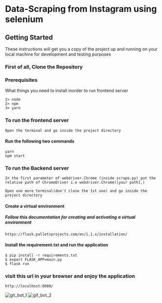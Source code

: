 # Data-Scraping from Instagram using selenium


## Getting Started
These instructions will get you a copy of the project up and running on your local machine for development and testing purposes

### First of all, Clone the Repository

### Prerequisites
What things you need to install inorder to run frontend server
```
1> node
2> npm
3> yarn
```
### To run the frontend server
```
Open the terminal and go inside the project directory
```
#### Run the following two commands
```
yarn
npm start
```
### To run the Backend server
```In the first parameter of webdriver.Chrome (inside scrape.py) put the relative path of ChromeDriver i.e webdriver.Chrome([your path],) ```
```
Open one more terminal(don't close the 1st one) and go inside the project directory
```
#### Create a virtual environment
##### Follow this documentation for creating and activating a virtual environment
```
https://flask.palletsprojects.com/en/1.1.x/installation/
```


#### Install the requirement.txt and run the application
```
$ pip install -r requirements.txt
$ export FLASK_APP=main.py
$ flask run
```

### visit this url in your browser and enjoy the application
```
http://localhost:8080/
```
![git_bot_1](https://user-images.githubusercontent.com/19415171/89256512-20046580-d5d9-11ea-9016-26a14708dea7.gif)
![gif_bot_2](https://user-images.githubusercontent.com/19415171/89256513-21ce2900-d5d9-11ea-8f70-8a93c34a9780.gif)

